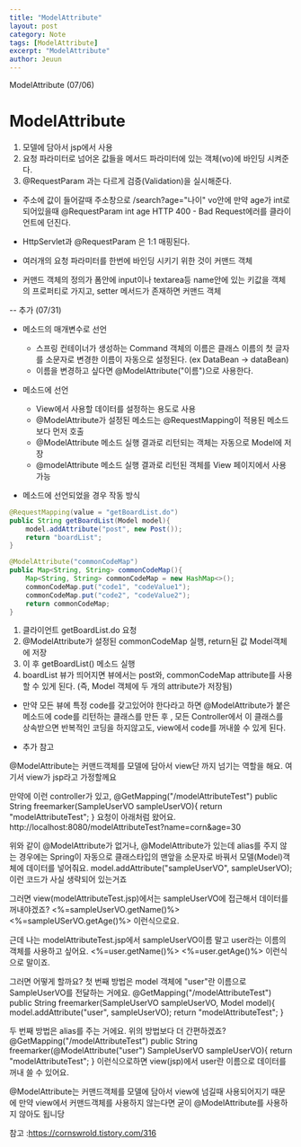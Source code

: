```yaml
---
title: "ModelAttribute"
layout: post
category: Note
tags: [ModelAttribute]
excerpt: "ModelAttribute"
author: Jeuun
---
```

ModelAttribute (07/06)

# ModelAttribute

1. 모델에 담아서 jsp에서 사용
2. 요청 파라미터로 넘어온 값들을 메서드 파라미터에 있는 객체(vo)에 바인딩 시켜준다.
3. @RequestParam 과는 다르게 검증(Validation)을 실시해준다.

- 주소에 값이 들어갈때 주소창으로 /search?age="나이" 
vo안에 만약 age가 int로 되어있을때 
@RequestParam int age
HTTP 400 - Bad Request에러를 클라이언트에 던진다.

- HttpServlet과 @RequestParam 은 1:1 매핑된다.

- 여러개의 요청 파라미터를 한번에 바인딩 시키기 위한 것이 커맨드 객체 
- 커맨드 객체의 정의가 폼안에 input이나 textarea등 name안에 있는 키값을 객체의 프로퍼티로 가지고, setter 메서드가 존재하면 커맨드 객체

-- 추가 (07/31)
- 메소드의 매개변수로 선언
  - 스프링 컨테이너가 생성하는 Command 객체의 이름은 클래스 이름의 첫 글자를 소문자로 변경한 이름이 자동으로 설정된다. (ex DataBean -> dataBean)
  - 이름을 변경하고 싶다면 @ModelAttribute("이름")으로 사용한다.

- 메소드에 선언
  - View에서 사용할 데이터를 설정하는 용도로 사용
  - @ModelAttribute가 설정된 메소드는 @RequestMapping이 적용된 메소드보다 먼저 호출
  - @ModelAttribute 메소드 실행 결과로 리턴되는 객체는 자동으로 Model에 저장
  - @modelAttribute 메소드 실행 결과로 리턴된 객체를 View 페이지에서 사용 가능
  
- 메소드에 선언되었을 경우 작동 방식
```java
@RequestMapping(value = "getBoardList.do")
public String getBoardList(Model model){
    model.addAttribute("post", new Post());
    return "boardList";
}

@ModelAttribute("commonCodeMap")
public Map<String, String> commonCodeMap(){
    Map<String, String> commonCodeMap = new HashMap<>();
    commonCodeMap.put("code1", "codeValue1");
    commonCodeMap.put("code2", "codeValue2");
    return commonCodeMap;
}
```
1. 클라이언트 getBoardList.do 요청
2. @ModelAttribute가 설정된 commonCodeMap 실행, return된 값 Model객체에 저장
3. 이 후 getBoardList() 메소드 실행
4. boardList 뷰가 띄어지면 뷰에서는 post와, commonCodeMap attribute를 사용할 수 있게 된다. (즉, Model 객체에 두 개의 attribute가 저장됨)

- 만약 모든 뷰에 특정 code를 갖고있어야 한다라고 하면 @ModelAttribute가 붙은 메소드에 code를 리턴하는 클래스를 만든 후 , 
모든 Controller에서 이 클래스를 상속받으면 반복적인 코딩을 하지않고도, view에서 code를 꺼내쓸 수 있게 된다.



- 추가 참고

@ModelAttribute는 커맨드객체를 모델에 담아서 view단 까지 넘기는 역할을 해요.
여기서 view가 jsp라고 가정할께요

만약에 이런 controller가 있고,
@GetMapping("/modelAttributeTest")
public String freemarker(SampleUserVO sampleUserVO){
return "modelAttributeTest";
}
요청이 아래처럼 왔어요.
http://localhost:8080/modelAttributeTest?name=corn&age=30

위와 같이 @ModelAttribute가 없거나, @ModelAttribute가 있는데 alias를 주지 않는 경우에는 Spring이 자동으로 클래스타입의 맨앞을 소문자로 바꿔서 모델(Model)객체에 데이터를 넣어줘요.
model.addAttribute("sampleUserVO", sampleUserVO); 이런 코드가 사실 생략되어 있는거죠

그러면 view(modelAttributeTest.jsp)에서는 sampleUserVO에 접근해서 데이터를 꺼내야겠죠?
<%=sampleUserVO.getName()%>
<%=sampleUSerVO.getAge()%>
이런식으로요.

근데 나는 modelAttributeTest.jsp에서 sampleUserVO이름 말고 user라는 이름의 객체를 사용하고 싶어요.
<%=user.getName()%>
<%=user.getAge()%>
이런식으로 말이죠.

그러면 어떻게 할까요?
첫 번째 방법은 model 객체에 "user"란 이름으로 SampleUserVO를 전달하는 거에요.
@GetMapping("/modelAttributeTest")
public String freemarker(SampleUserVO sampleUserVO, Model model){
model.addAttribute("user", sampleUserVO);
return "modelAttributeTest";
}

두 번째 방법은 alias를 주는 거에요. 위의 방법보다 더 간편하겠죠?
@GetMapping("/modelAttributeTest")
public String freemarker(@ModelAttribute("user") SampleUserVO sampleUserVO){
return "modelAttributeTest";
}
이런식으로하면 view(jsp)에서 user란 이름으로 데이터를 꺼내 쓸 수 있어요.

@ModelAttribute는 커맨드객체를 모델에 담아서 view에 넘길때 사용되어지기 때문에 만약 view에서 커맨드객체를 사용하지 않는다면 굳이 @ModelAttribute를 사용하지 않아도 됩니당

참고 :https://cornswrold.tistory.com/316
  
  
